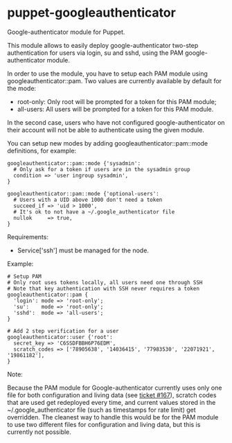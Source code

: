 puppet-googleauthenticator
===========================

Google-authenticator module for Puppet.

This module allows to easily deploy google-authenticator two-step authentication for users via login, su and sshd, using the PAM google-authenticator module.

In order to use the module, you have to setup each PAM module using googleauthenticator::pam. Two values are currently available by default for the mode:

* root-only: Only root will be prompted for a token for this PAM module;
* all-users: All users will be prompted for a token for this PAM module.

In the second case, users who have not configured google-authenticator on their account will not be able to authenticate using the given module.

You can setup new modes by adding googleauthenticator::pam::mode definitions, for example:

    googleauthenticator::pam::mode {'sysadmin':
      # Only ask for a token if users are in the sysadmin group
      condition => 'user ingroup sysadmin',
    }

    googleauthenticator::pam::mode {'optional-users':
      # Users with a UID above 1000 don't need a token
      succeed_if => 'uid > 1000',
      # It's ok to not have a ~/.google_authenticator file
      nullok     => true,
    }

Requirements:

* Service['ssh'] must be managed for the node.

Example:

    # Setup PAM
    # Only root uses tokens locally, all users need one through SSH
    # Note that key authentication with SSH never requires a token
    googleauthenticator::pam {
      'login': mode => 'root-only';
      'su':    mode => 'root-only';
      'sshd':  mode => 'all-users';
    }

    # Add 2 step verification for a user
    googleauthenticator::user {'root':
      secret_key => 'C6SSDFBBH6P76EDM',
      scratch_codes => ['78905638', '14036415', '77983530', '22071921', '19861182'],
    }

Note:

Because the PAM module for Google-authenticator currently uses only one file for both configuration and living data (see [ticket #167](http://code.google.com/p/google-authenticator/issues/detail?id=167)), scratch codes that are used get redeployed every time, and current values stored in the ~/.google_authenticator file (such as timestamps for rate limit) get overridden. The cleanest way to handle this would be for the PAM module to use two different files for configuration and living data, but this is currently not possible.
